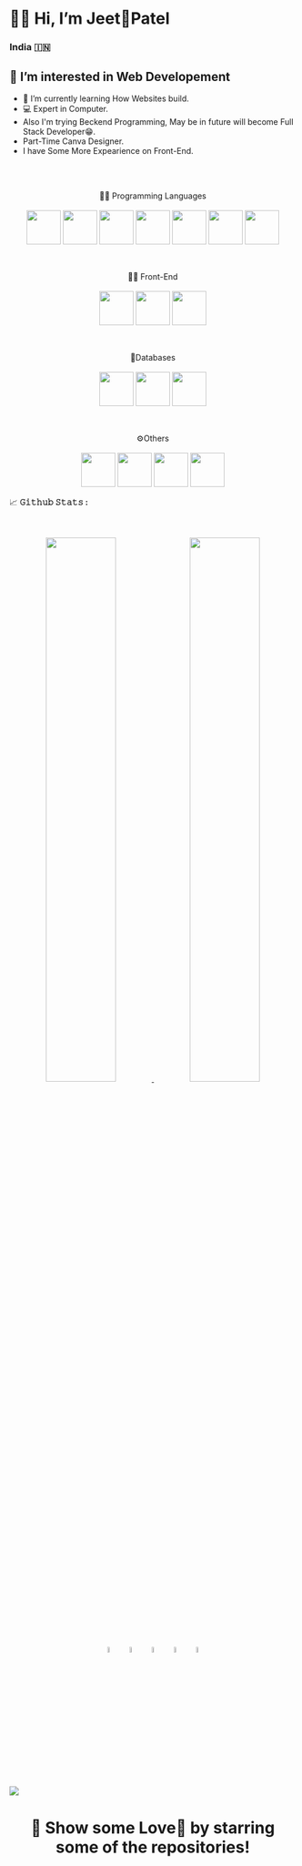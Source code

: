<h1>🙋‍♂️ Hi, I’m Jeet💙Patel</h1>

### India <span>🇮🇳</span>

## 👀 I’m interested in Web Developement
- 🌱 I’m currently learning How Websites build.
- 💻 Expert in Computer. 
- Also I'm trying Beckend Programming, May be in future will become Full Stack Developer😁.
- Part-Time Canva Designer. 
- I have Some More Expearience on Front-End.
<br>
<!--<div align="center">
	<img src="https://github.com/jeet404/jeet404/blob/main/src/coder.gif" width="50%" height="250" />
</div>-->
<br>
<p align="center">
👨‍💻 Programming Languages<br><br>
<code><img width="60" height="60" src="https://github.com/jeet404/jeet404/blob/main/src/js.png"/></code>
<code><img width="60" height="60" src="https://github.com/jeet404/jeet404/blob/main/src/php.png"/></code>
<code><img width="60" height="60" src="https://github.com/jeet404/jeet404/blob/main/src/python.png"/></code>
<code><img width="60" height="60" src="https://github.com/jeet404/jeet404/blob/main/src/java.png"/></code>
<code><img width="60" height="60" src="https://github.com/jeet404/jeet404/blob/main/src/c%23.png"/></code>
<code><img width="60" height="60" src="https://github.com/jeet404/jeet404/blob/main/src/cpp.png"/></code>
<code><img width="60" height="60" src="https://github.com/jeet404/jeet404/blob/main/src/clang.png"/></code>
</p>
<br>
<p align="center">
👨‍💻 Front-End<br><br>
<code><img width="60" height="60" src="https://github.com/jeet404/jeet404/blob/main/src/html.png"/></code>
<code><img width="60" height="60" src="https://github.com/jeet404/jeet404/blob/main/src/css.png"/></code>
<code><img width="60" height="60" src="https://github.com/jeet404/jeet404/blob/main/src/bstrp.png"/></code>
</p>
<br>
<p align="center">
💾Databases<br><br>
<code><img width="60" height="60" src="https://github.com/jeet404/jeet404/blob/main/src/mysql.png"/></code>
<code><img width="60" height="60" src="https://github.com/jeet404/jeet404/blob/main/src/sql.png"/></code>
<code><img width="60" height="60" src="https://github.com/jeet404/jeet404/blob/main/src/msaccess.png"/></code>
</p>
<br/>
<p align="center">
⚙️Others<br><br>
<code><img width="60" height="60" src="https://github.com/jeet404/jeet404/blob/main/src/git.png"/></code>
<code><img width="60" height="60" src="https://github.com/jeet404/jeet404/blob/main/src/linux.png"/></code>
<code><img width="60" height="60" src="https://github.com/jeet404/jeet404/blob/main/src/canva.png"/></code>
<code><img width="60" height="60" src="https://github.com/jeet404/jeet404/blob/main/src/msoffice.png"/></code>
<br/>
<summary>
  <g-emoji class="g-emoji" alias="chart_with_upwards_trend" fallback-src="https://github.githubassets.com/images/icons/emoji/unicode/1f4c8.png">📈</g-emoji>
  <strong>𝙶𝚒𝚝𝚑𝚞𝚋 𝚂𝚝𝚊𝚝𝚜 : </strong>
</summary>
<br>
<br>
<p align="center">
  <a href="https://github.com/jeet404/">
	<img width="49.5%" src="https://github-readme-stats.vercel.app/api?username=jeet404&show_icons=true&theme=synthwave&hide_border=true"/>
    	<img width="49.5%" src="https://github-readme-streak-stats.herokuapp.com?user=jeet404&theme=synthwave&hide_border=true&date_format=M%20j%5B%2C%20Y%5D&fire=7109D0&ring=00CED3"/>
  </a>
</p>
<!--<br>
<a href="https://github.com/jeet404" align="left"><img src="https://github-readme-stats.vercel.app/api/top-langs/?username=jeet404&langs_count=10&title_color=0891b2&text_color=ffffff&icon_color=0891b2&bg_color=1c1917&hide_border=true&locale=en&custom_title=Top%20%Languages" alt="Top Languages" /></a>
<br>-->
<p align="center" >
	<a href="https://wa.me/918200383227"><img alt="whatsapp" width="5%" style="padding:5px" src="https://github.com/jeet404/jeet404/blob/main/src/wp.png"/></a>
	<a href="https://www.linkedin.com/in/jeet404/"><img alt="linkedin" width="5%" style="padding:5px" src="https://github.com/jeet404/jeet404/blob/main/src/linkedin.png"/></a>
		<a href="https://www.instagram.com/jeet404_/"><img alt="instagram" width="5%" style="padding:5px" src="https://github.com/jeet404/jeet404/blob/main/src/insta.png"/></a>
	<a href="https://www.facebook.com/jeet404.Patel/"><img alt="facebook" width="5%" style="padding:5px" src="https://github.com/jeet404/jeet404/blob/main/src/fb.png"/></a>
  	<a href="https://twitter.com/jeet404_"><img alt="twitter" width="5%" style="padding:5px" src="https://github.com/jeet404/jeet404/blob/main/src/twitter.png"/></a>
</p>
<br/>

<!--![](https://github-profile-summary-cards.vercel.app/api/cards/profile-details?username=jeet404&theme=github_dark)-->
![](https://activity-graph.herokuapp.com/graph?username=jeet404&theme=github_dark&hide_border=true&area=true)
#
<div align="center">
	<h1>🚀 Show some Love💙 by starring some of the repositories!</h1>
</div>
<!---
jap1203/jap1203 is a ✨ special ✨ repository because its `README.md` (this file) appears on your GitHub profile.
You can click the Preview link to take a look at your changes.
--->
